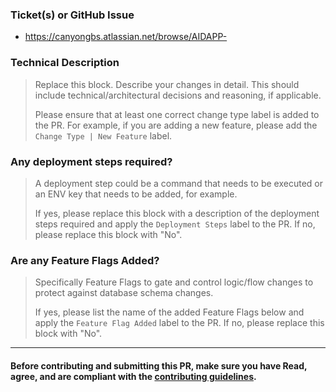 ### Ticket(s) or GitHub Issue

- https://canyongbs.atlassian.net/browse/AIDAPP-

### Technical Description

> Replace this block. Describe your changes in detail. This should include technical/architectural decisions and reasoning, if applicable.
>
> Please ensure that at least one correct change type label is added to the PR. For example, if you are adding a new feature, please add the `Change Type | New Feature` label.

### Any deployment steps required?

> A deployment step could be a command that needs to be executed or an ENV key that needs to be added, for example.
>
> If yes, please replace this block with a description of the deployment steps required and apply the `Deployment Steps` label to the PR.
> If no, please replace this block with "No".

### Are any Feature Flags Added?

> Specifically Feature Flags to gate and control logic/flow changes to protect against database schema changes.
>
> If yes, please list the name of the added Feature Flags below and apply the `Feature Flag Added` label to the PR.
> If no, please replace this block with "No".

_______________________________________________

#### Before contributing and submitting this PR, make sure you have Read, agree, and are compliant with the [contributing guidelines](https://github.com/canyongbs/aidingapp/blob/main/README.md#contributing).
